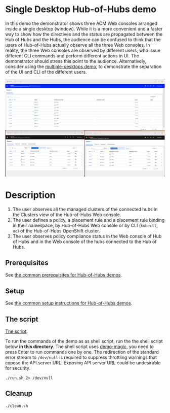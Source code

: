 # Single Desktop Hub-of-Hubs demo

In this demo the demonstrator shows three ACM Web consoles arranged inside a single desktop (window). While it is a more convenient and a faster way to show how the directives and the status are propagated between the Hub of Hubs and the Hubs, the audience can be confused to think that the users of Hub-of-Hubs actually observe all the three Web consoles. In reality, the three Web consoles are observed by different users, who issue different CLI commands and perform different actions in UI. The demonstrator should stress this point to the audience. Alternatively, consider using the [multiple-desktops demo](../multiple_desktops), to demonstrate the separation of the UI and CLI of the different users.

![Hub-of-Hubs Single Desktop, Cluster view](../../images/demo_cluster_view.png)

# Description

1. The user observes all the managed clusters of the connected hubs in the Clusters view of the Hub-of-Hubs Web console.
1. The user defines a policy, a placement rule and a placement rule binding in their namespace, by Hub-of-Hubs Web console or
by CLI (`kubectl`, `oc`) of the Hub-of-Hubs OpenShift cluster.
1. The user observes policy compliance status in the Web console of Hub of Hubs and in the Web console of the hubs connected to the Hub of Hubs.

## Prerequisites

See [the common prerequisites for Hub-of-Hubs demos](../README.md#prerequisites).

## Setup

See [the common setup instructions for Hub-of-Hubs demos](../README.md#setup).

## The script

[The script](script.md).

To run the commands of the demo as as shell script, run the the shell script below **in this directory**.
The shell script uses [demo-magic](https://github.com/paxtonhare/demo-magic),
you need to press Enter to run commands one by one.
The redirection of the standard error stream to `/dev/null` is required to suppress
throttling warnings that expose the API server URL.
Exposing API server URL could be undesirable for security.

```
./run.sh 2> /dev/null
```

## Cleanup

```
./clean.sh
```

